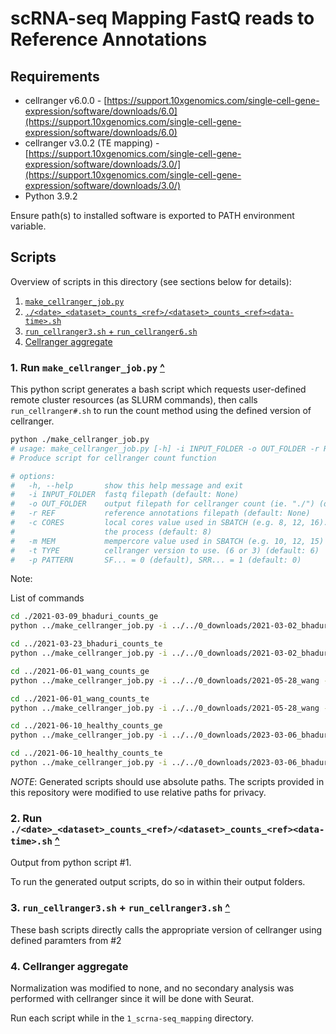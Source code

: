 # scRNA-seq Mapping FastQ reads to Reference Annotations

## Requirements

- cellranger v6.0.0 - [https://support.10xgenomics.com/single-cell-gene-expression/software/downloads/6.0](https://support.10xgenomics.com/single-cell-gene-expression/software/downloads/6.0)
- cellranger v3.0.2 (TE mapping) - [https://support.10xgenomics.com/single-cell-gene-expression/software/downloads/3.0/](https://support.10xgenomics.com/single-cell-gene-expression/software/downloads/3.0/)
- Python 3.9.2 

Ensure path(s) to installed software is exported to PATH environment variable.

## Scripts

Overview of scripts in this directory (see sections below for details):

1. [`make_cellranger_job.py`](#1-run-make_cellranger_jobpy-)
2. [`./<date>_<dataset>_counts_<ref>/<dataset>_counts_<ref><data-time>.sh`](#2-run-date_dataset_counts_refdataset_counts_refdata-timesh-)
3. [`run_cellranger3.sh` + `run_cellranger6.sh`](#3-run_cellranger3sh--run_cellranger3sh)
4. [Cellranger aggregate](#4-cellranger-aggregate) 

### 1. Run `make_cellranger_job.py` [^](#scripts)

This python script generates a bash script which requests user-defined remote cluster resources (as SLURM commands), then calls  `run_cellranger#.sh` to run the count method using the defined version of cellranger. 

```bash
python ./make_cellranger_job.py 
# usage: make_cellranger_job.py [-h] -i INPUT_FOLDER -o OUT_FOLDER -r REF [-c CORES] [-m MEM] [-t TYPE]
# Produce script for cellranger count function

# options:
#   -h, --help       show this help message and exit
#   -i INPUT_FOLDER  fastq filepath (default: None)
#   -o OUT_FOLDER    output filepath for cellranger count (ie. "./") (default: None)
#   -r REF           reference annotations filepath (default: None)
#   -c CORES         local cores value used in SBATCH (e.g. 8, 12, 16). larger the value the higher greater the faster
#                    the process (default: 8)
#   -m MEM           mempercore value used in SBATCH (e.g. 10, 12, 15) (default: 10)
#   -t TYPE          cellranger version to use. (6 or 3) (default: 6)
#   -p PATTERN       SF... = 0 (default), SRR... = 1 (default: 0)
```

Note: 

List of commands

```bash
cd ./2021-03-09_bhaduri_counts_ge
python ../make_cellranger_job.py -i ../../0_downloads/2021-03-02_bhaduri -o ./ -r ../../0_downloads/hg38-refdata/refdata-gex-GRCh38-2020-A -c 8 -m 10 -t 6 -p 0 &> tmp.out

cd ../2021-03-23_bhaduri_counts_te
python ../make_cellranger_job.py -i ../../0_downloads/2021-03-02_bhaduri -o ./ -r ../../0_downloads/te-ref/refdata_GRCh38-TE -c 8 -m 15 -t 3 -p 0 &> tmp.out

cd ../2021-06-01_wang_counts_ge
python ../make_cellranger_job.py -i ../../0_downloads/2021-05-28_wang -o ./ -r ../../0_downloads/hg38-refdata/refdata-gex-GRCh38-2020-A -c 8 -m 15 -t 6 -p 1 &> tmp.out

cd ../2021-06-01_wang_counts_te
python ../make_cellranger_job.py -i ../../0_downloads/2021-05-28_wang -o ./ -r ../../0_downloads/te-ref/refdata_GRCh38-TE -c 8 -m 15 -t 3 -p 1 &> tmp.out

cd ../2021-06-10_healthy_counts_ge
python ../make_cellranger_job.py -i ../../0_downloads/2023-03-06_bhaduri_healthy -o ./ -r ../../0_downloads/hg38-refdata/refdata-gex-GRCh38-2020-A -c 8 -m 15 -t 6 -p 1 &> tmp.out

cd ../2021-06-10_healthy_counts_te
python ../make_cellranger_job.py -i ../../0_downloads/2023-03-06_bhaduri_healthy -o ./ -r ../../0_downloads/te-ref/refdata_GRCh38-TE -c 8 -m 15 -t 3 -p 1 &> tmp.out
```

*NOTE*: Generated scripts should use absolute paths. The scripts provided in this repository were modified to use relative paths for privacy. 

### 2. Run `./<date>_<dataset>_counts_<ref>/<dataset>_counts_<ref><data-time>.sh` [^](#scripts)

Output from python script #1. 

To run the generated output scripts, do so in within their output folders.

### 3. `run_cellranger3.sh` + `run_cellranger3.sh` [^](#scripts)

These bash scripts directly calls the appropriate version of cellranger using defined paramters from #2

### 4. Cellranger aggregate

Normalization was modified to none, and no secondary analysis was performed with cellranger since it will be done with Seurat. 

Run each script while in the `1_scrna-seq_mapping` directory. 